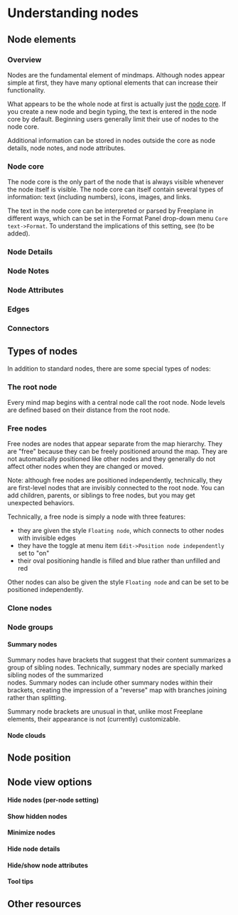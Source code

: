 
# Understanding nodes
## Node elements
### Overview

Nodes are the fundamental element of mindmaps. Although nodes appear simple at first, they have many optional elements that can increase their functionality.

What appears to be the whole node at first is actually just the [node core](glossary.md#node%20core). If you create a new node and begin typing, the text is entered in the node core by default. Beginning users generally limit their use of nodes to the node core.

Additional information can be stored in nodes outside the core as node details, node notes, and node attributes.

### Node core

The node core is the only part of the node that is always visible whenever the node itself is visible. The node core can itself contain several types of information: text (including numbers), icons,  images, and links.

The text in the node core can be interpreted or parsed by Freeplane in different ways, which can be set in the Format Panel drop-down menu `Core text->Format`. To understand the implications of this setting, see (to be added).

### Node Details

### Node Notes

### Node Attributes

### Edges

### Connectors

## Types of nodes

In addition to standard nodes, there are some special types of nodes:

### The root node
Every mind map begins with a central node call the root node. Node levels are defined based on their distance from the root node.

### Free nodes

Free nodes are nodes that appear separate from the map hierarchy. They are "free" because they can be freely positioned around the map. They are not automatically positioned like other nodes and they generally do not affect other nodes when they are changed or moved.

Note: although free nodes are positioned independently, technically, they are first-level nodes that are invisibly connected to the root node. You can add children, parents, or siblings to free nodes, but you may get unexpected behaviors.

Technically, a free node is simply a node with three features:

* they are given the style `Floating node`, which connects to other nodes with invisible edges
* they have the toggle at menu item `Edit->Position node independently` set to "on"
* their oval positioning handle is filled and blue rather than unfilled and red

Other nodes can also be given the style `Floating node` and can be set to be positioned independently.

### Clone nodes
### Node groups
#### Summary nodes

Summary nodes have brackets that suggest that their content summarizes a group of sibling nodes. Technically, summary nodes are specially marked sibling nodes of the summarized  
nodes. Summary nodes can include other summary nodes within their brackets, creating the impression of a "reverse" map with branches joining rather than splitting.

Summary node brackets are unusual in that, unlike most Freeplane elements, their appearance is not (currently) customizable.

#### Node clouds

## Node position

## Node view options

#### Hide nodes (per-node setting)

#### Show hidden nodes

#### Minimize nodes

#### Hide node details

#### Hide/show node attributes

#### Tool tips

## Other resources

